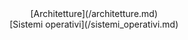 <center>[Architetture](/architetture.md)</center>

<center>[Sistemi operativi](/sistemi_operativi.md)</center>
